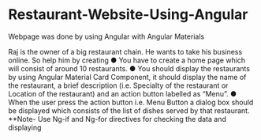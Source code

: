 # Restaurant-Website-Using-Angular
Webpage was done by using Angular with Angular Materials

Raj is the owner of a big restaurant chain. He wants to take his business online. 
So help him by creating 
● You have to create a home page which will consist of around 10 restaurants.
● You should display the restaurants by using Angular Material Card Component, 
  it should display the name of the restaurant, 
  a brief description (i.e. Specialty of the restaurant or Location of the restaurant) and 
  an action button labelled as “Menu”. 
● When the user press the action button 
  i.e. Menu Button a dialog box should be displayed which consists of the list of dishes served by that restaurant. 
  **Note- Use Ng-if and Ng-for directives for checking the data and displaying
